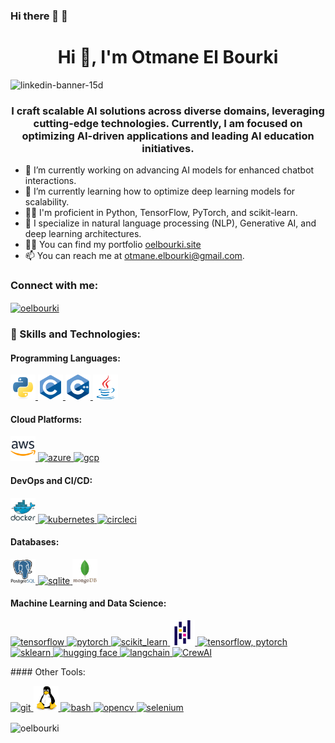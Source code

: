 ### Hi there 🤖 👋
<h1 align="center">Hi 👋, I'm Otmane El Bourki</h1>


![linkedin-banner-15d](https://github.com/user-attachments/assets/6e2a2cc5-b50a-4d60-a15a-8d1d78399237)


<h3 align="center">I craft scalable AI solutions across diverse domains, leveraging cutting-edge technologies. Currently, I am focused on optimizing AI-driven applications and leading AI education initiatives.</h3>

 <!-- 
<p align="left"> <img src="https://komarev.com/ghpvc/?username=oelbourki&label=Profile%20views&color=0e75b6&style=flat" alt="oelbourki" /> </p>

<p align="left"> <a href="https://github.com/ryo-ma/github-profile-trophy"><img src="https://github-profile-trophy.vercel.app/?username=oelbourki" alt="oelbourki" /></a> </p>
-->

 - 🔭 I’m currently working on advancing AI models for enhanced chatbot interactions.
- 🌱 I’m currently learning how to optimize deep learning models for scalability.
- 👨‍💻 I'm proficient in Python, TensorFlow, PyTorch, and scikit-learn.
- 🧠 I specialize in natural language processing (NLP), Generative AI, and deep learning architectures.
- 👨‍💻  You can find my portfolio [oelbourki.site](https://www.oelbourki.site/)
- 📫 You can reach me at [otmane.elbourki@gmail.com](mailto:otmane.elbourki@gmail.com).

<h3 align="left">Connect with me:</h3>
<p align="left">
<a href="https://linkedin.com/in/oelbourki" target="blank"><img align="center" src="https://raw.githubusercontent.com/rahuldkjain/github-profile-readme-generator/master/src/images/icons/Social/linked-in-alt.svg" alt="oelbourki" height="30" width="40" /></a>
<!-- <a href="https://kaggle.com/oelbourki" target="blank"><img align="center" src="https://raw.githubusercontent.com/rahuldkjain/github-profile-readme-generator/master/src/images/icons/Social/kaggle.svg" alt="oelbourki" height="30" width="40" /></a>
<a href="https://www.leetcode.com/oelbourki" target="blank"><img align="center" src="https://raw.githubusercontent.com/rahuldkjain/github-profile-readme-generator/master/src/images/icons/Social/leet-code.svg" alt="oelbourki" height="30" width="40" /></a> -->
</p>

### 🚀 Skills and Technologies:

#### Programming Languages:
<p align="left"> 
  <a href="https://www.python.org" target="_blank" rel="noreferrer"> 
    <img src="https://raw.githubusercontent.com/devicons/devicon/master/icons/python/python-original.svg" alt="python" width="40" height="40"/> 
  </a> 
  <a href="https://www.cprogramming.com/" target="_blank" rel="noreferrer"> 
    <img src="https://raw.githubusercontent.com/devicons/devicon/master/icons/c/c-original.svg" alt="c" width="40" height="40"/> 
  </a> 
  <a href="https://www.w3schools.com/cpp/" target="_blank" rel="noreferrer"> 
    <img src="https://raw.githubusercontent.com/devicons/devicon/master/icons/cplusplus/cplusplus-original.svg" alt="cplusplus" width="40" height="40"/> 
  </a> 
  <a href="https://www.java.com" target="_blank" rel="noreferrer"> 
    <img src="https://raw.githubusercontent.com/devicons/devicon/master/icons/java/java-original.svg" alt="java" width="40" height="40"/> 
  </a> 
</p>

#### Cloud Platforms:
<p align="left"> 
  <a href="https://aws.amazon.com" target="_blank" rel="noreferrer"> 
    <img src="https://raw.githubusercontent.com/devicons/devicon/master/icons/amazonwebservices/amazonwebservices-original-wordmark.svg" alt="aws" width="40" height="40"/> 
  </a> 
  <a href="https://azure.microsoft.com/en-in/" target="_blank" rel="noreferrer"> 
    <img src="https://www.vectorlogo.zone/logos/microsoft_azure/microsoft_azure-icon.svg" alt="azure" width="40" height="40"/> 
  </a> 
  <a href="https://cloud.google.com" target="_blank" rel="noreferrer"> 
    <img src="https://www.vectorlogo.zone/logos/google_cloud/google_cloud-icon.svg" alt="gcp" width="40" height="40"/> 
  </a>
</p>

#### DevOps and CI/CD:
<p align="left"> 
  <a href="https://www.docker.com/" target="_blank" rel="noreferrer"> 
    <img src="https://raw.githubusercontent.com/devicons/devicon/master/icons/docker/docker-original-wordmark.svg" alt="docker" width="40" height="40"/> 
  </a> 
  <a href="https://kubernetes.io" target="_blank" rel="noreferrer"> 
    <img src="https://www.vectorlogo.zone/logos/kubernetes/kubernetes-icon.svg" alt="kubernetes" width="40" height="40"/> 
  </a> 
  <a href="https://circleci.com" target="_blank" rel="noreferrer"> 
    <img src="https://www.vectorlogo.zone/logos/circleci/circleci-icon.svg" alt="circleci" width="40" height="40"/> 
  </a> 
<!--   <a href="https://www.jenkins.io" target="_blank" rel="noreferrer"> 
    <img src="https://www.vectorlogo.zone/logos/jenkins/jenkins-icon.svg" alt="jenkins" width="40" height="40"/> 
  </a> 
  <a href="https://travis-ci.org" target="_blank" rel="noreferrer"> 
    <img src="https://www.vectorlogo.zone/logos/travis-ci/travis-ci-icon.svg" alt="travisci" width="40" height="40"/> 
  </a> -->
</p>

#### Databases:
<p align="left"> 
  <a href="https://www.postgresql.org" target="_blank" rel="noreferrer"> 
    <img src="https://raw.githubusercontent.com/devicons/devicon/master/icons/postgresql/postgresql-original-wordmark.svg" alt="postgresql" width="40" height="40"/> 
  </a> 
  <a href="https://www.sqlite.org/" target="_blank" rel="noreferrer"> 
    <img src="https://www.vectorlogo.zone/logos/sqlite/sqlite-icon.svg" alt="sqlite" width="40" height="40"/> 
  </a> 
  <a href="https://www.mongodb.com/" target="_blank" rel="noreferrer"> 
    <img src="https://raw.githubusercontent.com/devicons/devicon/master/icons/mongodb/mongodb-original-wordmark.svg" alt="mongodb" width="40" height="40"/> 
  </a> 
<!--   <a href="https://redis.io" target="_blank" rel="noreferrer"> 
    <img src="https://raw.githubusercontent.com/devicons/devicon/master/icons/redis/redis-original-wordmark.svg" alt="redis" width="40" height="40"/> 
  </a> -->
</p>

#### Machine Learning and Data Science:
<p align="left"> 
  <a href="https://www.tensorflow.org" target="_blank" rel="noreferrer"> 
    <img src="https://www.vectorlogo.zone/logos/tensorflow/tensorflow-icon.svg" alt="tensorflow" width="40" height="40"/> 
  </a> 
  <a href="https://pytorch.org/" target="_blank" rel="noreferrer"> 
    <img src="https://www.vectorlogo.zone/logos/pytorch/pytorch-icon.svg" alt="pytorch" width="40" height="40"/> 
  </a> 
  <a href="https://scikit-learn.org/" target="_blank" rel="noreferrer"> 
    <img src="https://upload.wikimedia.org/wikipedia/commons/0/05/Scikit_learn_logo_small.svg" alt="scikit_learn" width="40" height="40"/> 
  </a> 
  <a href="https://pandas.pydata.org/" target="_blank" rel="noreferrer"> 
    <img src="https://raw.githubusercontent.com/devicons/devicon/2ae2a900d2f041da66e950e4d48052658d850630/icons/pandas/pandas-original.svg" alt="pandas" width="40" height="40"/> 
  </a>
  <a href="https://skillicons.dev" rel="nofollow">
    <img src="https://camo.githubusercontent.com/d9d39a374847d0f3f7053908e28496f4624293e02fe193617623334d4ec21f13/68747470733a2f2f736b696c6c69636f6e732e6465762f69636f6e733f693d74656e736f72666c6f772c7079746f726368" alt="tensorflow, pytorch" data-canonical-src="https://skillicons.dev/icons?i=tensorflow,pytorch" style="max-width: 100%;">
    <img src="https://camo.githubusercontent.com/43f0cfa894f8c90f2c252190d2c997abbd4a71676ecb0746cf62bd80f6f76018/68747470733a2f2f7365656b6c6f676f2e636f6d2f696d616765732f532f7363696b69742d6c6561726e2d6c6f676f2d383736364430374532452d7365656b6c6f676f2e636f6d2e706e67" height="45px" alt="sklearn" data-canonical-src="https://seeklogo.com/images/S/scikit-learn-logo-8766D07E2E-seeklogo.com.png" style="max-width: 100%;">
    <img src="https://camo.githubusercontent.com/eba11005096ce5be51e6c98f4b8e26614676ff96ceb7f911710d50988e4d29ec/68747470733a2f2f68756767696e67666163652e636f2f64617461736574732f68756767696e67666163652f6272616e642d6173736574732f7265736f6c76652f6d61696e2f68662d6c6f676f2e706e67" height="45px" alt="hugging face" data-canonical-src="https://huggingface.co/datasets/huggingface/brand-assets/resolve/main/hf-logo.png" style="max-width: 100%;">
    <img src="https://camo.githubusercontent.com/a0559fa5e1aadbb3a89a63501b3747017a921e928dcb9bf213cff1eaed76328c/68747470733a2f2f696d616765732e6372756e6368626173652e636f6d2f696d6167652f75706c6f61642f635f7061642c685f3235362c775f3235362c665f6175746f2c715f6175746f3a65636f2c6470725f312f62793578677074696b666771677832746d61376f" height="45px" alt="langchain" data-canonical-src="https://images.crunchbase.com/image/upload/c_pad,h_256,w_256,f_auto,q_auto:eco,dpr_1/by5xgptikfgqgx2tma7o" style="max-width: 100%;">
    <img src="https://camo.githubusercontent.com/169ee2707b0d249c11e60fe6fc14902ff3944268861ab545b987c9cca482fa0c/68747470733a2f2f7777772e6372657761692e636f6d2f6173736574732f637265775f6f6e6c792d636533653865316166646530393737636165616138363161616237326631636665653363383861373931323764366532626561386439623230363666356562312e706e67" height="30px" alt="CrewAI" data-canonical-src="https://www.crewai.com/assets/crew_only-ce3e8e1afde0977caeaa861aab72f1cfee3c88a79127d6e2bea8d9b2066f5eb1.png" style="max-width: 100%;">
  </a>
</p>
#### Other Tools:
<p align="left"> 
  <a href="https://git-scm.com/" target="_blank" rel="noreferrer"> 
    <img src="https://www.vectorlogo.zone/logos/git-scm/git-scm-icon.svg" alt="git" width="40" height="40"/> 
  </a> 
  <a href="https://www.linux.org/" target="_blank" rel="noreferrer"> 
    <img src="https://raw.githubusercontent.com/devicons/devicon/master/icons/linux/linux-original.svg" alt="linux" width="40" height="40"/> 
  </a> 
  <a href="https://www.gnu.org/software/bash/" target="_blank" rel="noreferrer"> 
    <img src="https://www.vectorlogo.zone/logos/gnu_bash/gnu_bash-icon.svg" alt="bash" width="40" height="40"/> 
  </a> 
  <a href="https://opencv.org/" target="_blank" rel="noreferrer"> 
    <img src="https://www.vectorlogo.zone/logos/opencv/opencv-icon.svg" alt="opencv" width="40" height="40"/> 
  </a> 
  <a href="https://www.selenium.dev" target="_blank" rel="noreferrer"> 
    <img src="https://raw.githubusercontent.com/detain/svg-logos/780f25886640cef088af994181646db2f6b1a3f8/svg/selenium-logo.svg" alt="selenium" width="40" height="40"/> 
  </a>
</p>


<p><img align="center" src="https://github-readme-streak-stats.herokuapp.com/?user=oelbourki&" alt="oelbourki" /></p>


